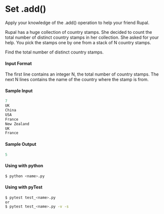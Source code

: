 # Set .add()

Apply your knowledge of the .add() operation to help your friend Rupal.

Rupal has a huge collection of country stamps. She decided to count the total number of distinct country stamps in her collection.
She asked for your help. You pick the stamps one by one from a stack of N country stamps.

Find the total number of distinct country stamps.

#### Input Format
The first line contains an integer N, the total number of country stamps.
The next N lines contains the name of the country where the stamp is from. 

#### Sample Input
```python
7
UK
China
USA
France
New Zealand
UK
France 
```

#### Sample Output
```python
5
```

#### Using with python
```bash
$ python <name>.py
```

#### Using with pyTest
```bash
$ pytest test_<name>.py
or
$ pytest test_<name>.py -v -s
```
